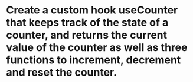 # Create a custom hook useCounter that keeps track of the state of a counter, and returns the current value of the counter as well as three functions to increment, decrement and reset the counter.
